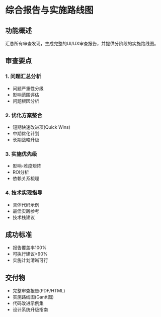 # 综合报告与实施路线图

## 功能概述
汇总所有审查发现，生成完整的UI/UX审查报告，并提供分阶段的实施路线图。

## 审查要点

### 1. 问题汇总分析
- 问题严重性分级
- 影响范围评估
- 问题根因分析

### 2. 优化方案整合
- 短期快速改进项(Quick Wins)
- 中期优化计划
- 长期战略升级

### 3. 实施优先级
- 影响-难度矩阵
- ROI分析
- 依赖关系梳理

### 4. 技术实现指导
- 具体代码示例
- 最佳实践参考
- 技术栈建议

## 成功标准
- 报告覆盖率100%
- 可执行建议>90%
- 实施计划清晰可行

## 交付物
- 完整审查报告(PDF/HTML)
- 实施路线图(Gantt图)
- 代码改进示例集
- 设计系统升级指南